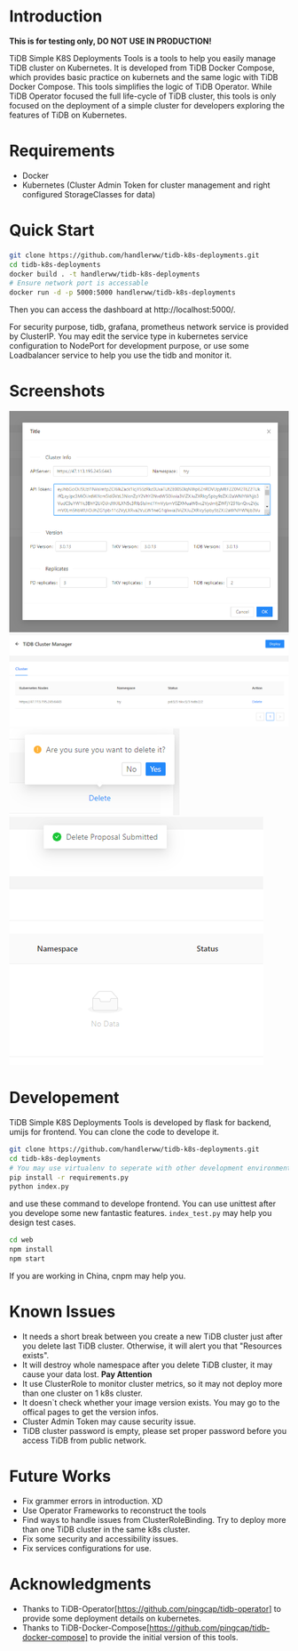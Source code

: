 # Introduction
**This is for testing only, DO NOT USE IN PRODUCTION!**

TiDB Simple K8S Deployments Tools is a tools to help you easily manage TiDB cluster on Kubernetes. It is developed from TiDB Docker Compose, which provides basic practice on kubernets and the same logic with TiDB Docker Compose. This tools simplifies the logic of TiDB Operator. While TiDB Operator focused the full life-cycle of TiDB cluster, this tools is only focused on the deployment of a simple cluster for developers exploring the features of TiDB on Kubernetes.

# Requirements
- Docker
- Kubernetes (Cluster Admin Token for cluster management and right configured StorageClasses for data)

# Quick Start
```bash
git clone https://github.com/handlerww/tidb-k8s-deployments.git
cd tidb-k8s-deployments
docker build . -t handlerww/tidb-k8s-deployments
# Ensure network port is accessable
docker run -d -p 5000:5000 handlerww/tidb-k8s-deployments
```
Then you can access the dashboard at  http://localhost:5000/.

For security purpose, tidb, grafana, prometheus network service is provided by ClusterIP. You may edit the service type in kubernetes service configuration to NodePort for development purpose, or use some Loadbalancer service to help you use the tidb and monitor it. 
# Screenshots
![deploy](/Screenshots/deploy.png)
![status](/Screenshots/status.png)
![delete](/Screenshots/delete.png)
![delete](Screenshots/delete2.png)
# Developement
TiDB Simple K8S Deployments Tools is developed by flask for backend, umijs for frontend. You can clone the code to develope it.
```bash
git clone https://github.com/handlerww/tidb-k8s-deployments.git
cd tidb-k8s-deployments
# You may use virtualenv to seperate with other development environment
pip install -r requirements.py
python index.py
```
and use these command to develope frontend. You can use unittest after you develope some new fantastic features. `index_test.py` may help you design test cases.
```bash
cd web
npm install
npm start
```
If you are working in China, cnpm may help you.
# Known Issues
- It needs a short break between you create a new TiDB cluster just after you delete last TiDB cluster. Otherwise, it will alert you that "Resources exists".
- It will destroy whole namespace after you delete TiDB cluster, it may cause your data lost. **Pay Attention**
- It use ClusterRole to monitor cluster metrics, so it may not deploy more than one cluster on 1 k8s cluster.
- It doesn`t check whether your image version exists. You may go to the offical pages to get the version infos.
- Cluster Admin Token may cause security issue.
- TiDB cluster password is empty, please set proper password before you access TiDB from public network.

# Future Works
- Fix grammer errors in introduction. XD
- Use Operator Frameworks to reconstruct the tools
- Find ways to handle issues from ClusterRoleBinding. Try to deploy more than one TiDB cluster in the same k8s cluster.
- Fix some security and accessibility issues.  
- Fix services configurations for use.
# Acknowledgments
- Thanks to TiDB-Operator[https://github.com/pingcap/tidb-operator] to provide some deployment details on kubernetes.
- Thanks to TiDB-Docker-Compose[https://github.com/pingcap/tidb-docker-compose] to provide the initial version of this tools.